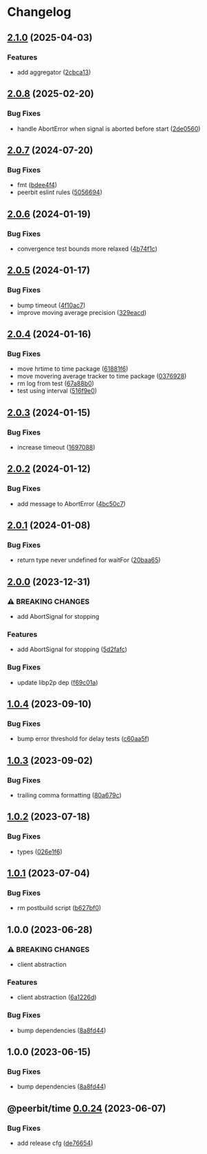 # Changelog

## [2.1.0](https://github.com/dao-xyz/peerbit/compare/time-v2.0.8...time-v2.1.0) (2025-04-03)


### Features

* add aggregator ([2cbca13](https://github.com/dao-xyz/peerbit/commit/2cbca139e590df9d76807fe0a1d773371bfd5928))

## [2.0.8](https://github.com/dao-xyz/peerbit/compare/time-v2.0.7...time-v2.0.8) (2025-02-20)


### Bug Fixes

* handle AbortError when signal is aborted before start ([2de0560](https://github.com/dao-xyz/peerbit/commit/2de05606a9ce454b622532b869d5696861a205e0))

## [2.0.7](https://github.com/dao-xyz/peerbit/compare/time-v2.0.6...time-v2.0.7) (2024-07-20)


### Bug Fixes

* fmt ([bdee4f4](https://github.com/dao-xyz/peerbit/commit/bdee4f4943fcabd21c53a4f37dba17d04cea2577))
* peerbit eslint rules ([5056694](https://github.com/dao-xyz/peerbit/commit/5056694f90ad03c0c5ba1e47c6ac57387d85aba9))

## [2.0.6](https://github.com/dao-xyz/peerbit/compare/time-v2.0.5...time-v2.0.6) (2024-01-19)


### Bug Fixes

* convergence test bounds more relaxed ([4b74f1c](https://github.com/dao-xyz/peerbit/commit/4b74f1ca72af48398797e504437415b8177d44c3))

## [2.0.5](https://github.com/dao-xyz/peerbit/compare/time-v2.0.4...time-v2.0.5) (2024-01-17)


### Bug Fixes

* bump timeout ([4f10ac7](https://github.com/dao-xyz/peerbit/commit/4f10ac7b9f9183f1bd39e640716f18c552e32160))
* improve moving average precision ([329eacd](https://github.com/dao-xyz/peerbit/commit/329eacde97329f30be8c125db91ff06b45d9975d))

## [2.0.4](https://github.com/dao-xyz/peerbit/compare/time-v2.0.3...time-v2.0.4) (2024-01-16)


### Bug Fixes

* move hrtime to time package ([61881f6](https://github.com/dao-xyz/peerbit/commit/61881f6fc847d5f55292abc5c54a110b0ff98eb6))
* move movering average tracker to time package ([0376928](https://github.com/dao-xyz/peerbit/commit/0376928b6929e97366e993ca3e927348d804ae32))
* rm log from test ([67a88b0](https://github.com/dao-xyz/peerbit/commit/67a88b0dbc62a35f55113939764d6fb14376e691))
* test using interval ([516f9e0](https://github.com/dao-xyz/peerbit/commit/516f9e00434037e39dcf4b53765b1350eda8b04e))

## [2.0.3](https://github.com/dao-xyz/peerbit/compare/time-v2.0.2...time-v2.0.3) (2024-01-15)


### Bug Fixes

* increase timeout ([1697088](https://github.com/dao-xyz/peerbit/commit/1697088c28e6b8d0b163810643e8e0b838856a58))

## [2.0.2](https://github.com/dao-xyz/peerbit/compare/time-v2.0.1...time-v2.0.2) (2024-01-12)


### Bug Fixes

* add message to AbortError ([4bc50c7](https://github.com/dao-xyz/peerbit/commit/4bc50c76d4a496d674b47266f020b0a526819097))

## [2.0.1](https://github.com/dao-xyz/peerbit/compare/time-v2.0.0...time-v2.0.1) (2024-01-08)


### Bug Fixes

* return type never undefined for waitFor ([20baa65](https://github.com/dao-xyz/peerbit/commit/20baa650028ebf8a435d251ac10e77667bf64d5c))

## [2.0.0](https://github.com/dao-xyz/peerbit/compare/time-v1.0.4...time-v2.0.0) (2023-12-31)


### ⚠ BREAKING CHANGES

* add AbortSignal for stopping

### Features

* add AbortSignal for stopping ([5d2fafc](https://github.com/dao-xyz/peerbit/commit/5d2fafc8ef39af5bfc44a8811072ba7feedc6f63))


### Bug Fixes

* update libp2p dep ([f69c01a](https://github.com/dao-xyz/peerbit/commit/f69c01aeae10c6712eed0154fc3094c0af0108c2))

## [1.0.4](https://github.com/dao-xyz/peerbit/compare/time-v1.0.3...time-v1.0.4) (2023-09-10)


### Bug Fixes

* bump error threshold for delay tests ([c60aa5f](https://github.com/dao-xyz/peerbit/commit/c60aa5fbc9032864851086cc54b5a47c2e8a10af))

## [1.0.3](https://github.com/dao-xyz/peerbit/compare/time-v1.0.2...time-v1.0.3) (2023-09-02)


### Bug Fixes

* trailing comma formatting ([80a679c](https://github.com/dao-xyz/peerbit/commit/80a679c0dc0e7c8ac01538cb11458299fdb334d5))

## [1.0.2](https://github.com/dao-xyz/peerbit/compare/time-v1.0.1...time-v1.0.2) (2023-07-18)


### Bug Fixes

* types ([026e1f6](https://github.com/dao-xyz/peerbit/commit/026e1f6388cc60f8ced7a8e29e13872244a8f54e))

## [1.0.1](https://github.com/dao-xyz/peerbit/compare/time-v1.0.0...time-v1.0.1) (2023-07-04)


### Bug Fixes

* rm postbuild script ([b627bf0](https://github.com/dao-xyz/peerbit/commit/b627bf0dcdb99d24ac8c9055586e72ea2d174fcc))

## 1.0.0 (2023-06-28)


### ⚠ BREAKING CHANGES

* client abstraction

### Features

* client abstraction ([6a1226d](https://github.com/dao-xyz/peerbit/commit/6a1226d4f8fc6deb167bff86cf7bdd6227c01a6b))


### Bug Fixes

* bump dependencies ([8a8fd44](https://github.com/dao-xyz/peerbit/commit/8a8fd440149a966337382db77afe1071141e5c74))

## 1.0.0 (2023-06-15)


### Bug Fixes

* bump dependencies ([8a8fd44](https://github.com/dao-xyz/peerbit/commit/8a8fd440149a966337382db77afe1071141e5c74))

## @peerbit/time [0.0.24](https://github.com/dao-xyz/peerbit/compare/@peerbit/time@0.0.23...@peerbit/time@0.0.24) (2023-06-07)


### Bug Fixes

* add release cfg ([de76654](https://github.com/dao-xyz/peerbit/commit/de766548f8106804d319e8b51e9607f2a3f60726))
